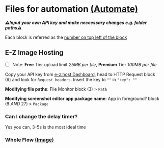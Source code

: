# Files for automation [(Automate)](https://play.google.com/store/apps/details?id=com.llamalab.automate&hl)
***⚠️Input your own API key and make neccessary changes e.g. folder paths⚠️***

Each block is referred as the [number on top left of the block](https://github.com/badbeing/automation/assets/88393645/dcb816df-06b4-46f8-8a01-e99b13c4a828)


## E-Z Image Hosting
- [ ] Note: **Free** Tier upload limit _25MB per file_, **Premium** Tier _100MB per file_

Copy your API key from [e-z.host Dashboard](https://e-z.host/), head to HTTP Request block (6) and look for `Request headers`. Insert the key to `""` in `"key": ""`

**Modifying file paths:** File Monitor block  (3) > `Path`

**Modifying screenshot editor app package name:** App in foreground? block (8 *AND* 27) > `Package`


### Can I change the delay timer?
Yes you can, 3-5s is the most ideal time

### Whole Flow [(Image)](https://github.com/badbeing/automation/assets/88393645/03d707b4-6ee8-4e9f-8d97-19dcf436705b)
